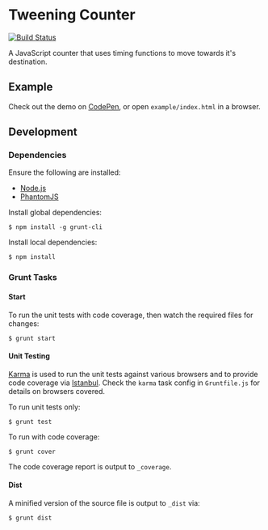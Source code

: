 # Tweening Counter

[![Build Status](https://travis-ci.org/tanem/tweening-counter.png?branch=master)](https://travis-ci.org/tanem/tweening-counter)

A JavaScript counter that uses timing functions to move towards it's destination.

## Example

Check out the demo on [CodePen](http://codepen.io/tanem/details/AaxDd), or open `example/index.html` in a browser.

## Development

### Dependencies

Ensure the following are installed:

 * [Node.js](http://nodejs.org/)
 * [PhantomJS](http://phantomjs.org/)

Install global dependencies:

    $ npm install -g grunt-cli

Install local dependencies:
    
    $ npm install

### Grunt Tasks

#### Start

To run the unit tests with code coverage, then watch the required files for changes:

    $ grunt start

#### Unit Testing

[Karma](http://karma-runner.github.io/0.10/index.html) is used to run the unit tests against various browsers and to provide code coverage via [Istanbul](https://github.com/gotwarlost/istanbul). Check the `karma` task config in `Gruntfile.js` for details on browsers covered.

To run unit tests only:

    $ grunt test

To run with code coverage:

    $ grunt cover

The code coverage report is output to `_coverage`.

#### Dist

A minified version of the source file is output to `_dist` via:

    $ grunt dist
